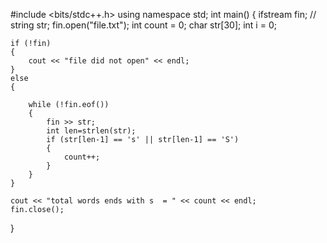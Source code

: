 #include <bits/stdc++.h>
using namespace std;
int main()
{
    ifstream fin;
    // string str;
    fin.open("file.txt");
    int count = 0;
    char str[30];
    int i = 0;

    if (!fin)
    {
        cout << "file did not open" << endl;
    }
    else
    {

        while (!fin.eof())
        {
            fin >> str;
            int len=strlen(str);
            if (str[len-1] == 's' || str[len-1] == 'S')
            {
                count++;
            }
        }
    }

    cout << "total words ends with s  = " << count << endl;
    fin.close();
}
